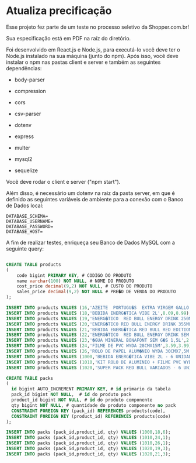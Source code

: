 # Atualiza precificação

Esse projeto fez parte de um teste no processo seletivo da Shopper.com.br!

Sua especificação está em PDF na raíz do diretório.

Foi desenvolvido em React.js e Node.js, para executá-lo você deve ter o Node.js instalado na sua máquina (junto do npm). Após isso, você deve instalar o npm nas pastas client e server e também as seguintes dependências:


* body-parser
* compression

* cors
* csv-parser

* dotenv
* express

* multer
* mysql2

* sequelize

Você deve rodar o client e server ("npm start").

Além disso, é necessário um dotenv na raiz da pasta server, em que é definido as seguintes variáveis de ambiente para a conexão com o Banco de Dados local:

```
DATABASE_SCHEMA=
DATABASE_USERNAME=
DATABASE_PASSWORD=
DATABASE_HOST=
```

A fim de realizar testes, enriqueça seu Banco de Dados MySQL com a seguinte query:

```sql

CREATE TABLE products 
( 
	code bigint PRIMARY KEY, # CODIGO DO PRODUTO 
	name varchar(100) NOT NULL, # NOME DO PRODUTO
	cost_price decimal(9,2) NOT NULL, # CUSTO DO PRODUTO
	sales_price decimal(9,2) NOT NULL # PRE�O DE VENDA DO PRODUTO
);

INSERT INTO products VALUES (16,'AZEITE  PORTUGU�S  EXTRA VIRGEM GALLO 500ML',18.44,20.49);
INSERT INTO products VALUES (18,'BEBIDA ENERG�TICA VIBE 2L',8.09,8.99);
INSERT INTO products VALUES (19,'ENERG�TICO  RED BULL ENERGY DRINK 250ML',6.56,7.29);
INSERT INTO products VALUES (20,'ENERG�TICO RED BULL ENERGY DRINK 355ML',9.71,10.79);
INSERT INTO products VALUES (21,'BEBIDA ENERG�TICA RED BULL RED EDITION 250ML',10.71,11.71);
INSERT INTO products VALUES (22,'ENERG�TICO  RED BULL ENERGY DRINK SEM A��CAR 250ML',6.74,7.49);
INSERT INTO products VALUES (23,'�GUA MINERAL BONAFONT SEM G�S 1,5L',2.15,2.39);
INSERT INTO products VALUES (24,'FILME DE PVC WYDA 28CMX15M',3.59,3.99);
INSERT INTO products VALUES (26,'ROLO DE PAPEL ALUM�NIO WYDA 30CMX7,5M',5.21,5.79);
INSERT INTO products VALUES (1000,'BEBIDA ENERG�TICA VIBE 2L - 6 UNIDADES',48.54,53.94);
INSERT INTO products VALUES (1010,'KIT ROLO DE ALUMINIO + FILME PVC WYDA',8.80,9.78);
INSERT INTO products VALUES (1020,'SUPER PACK RED BULL VARIADOS - 6 UNIDADES',51.81,57.00);

CREATE TABLE packs 
(
  id bigint AUTO_INCREMENT PRIMARY KEY, # id primario da tabela
  pack_id bigint NOT NULL,  # id do produto pack 
  product_id bigint NOT NULL, # id do produto componente
  qty bigint NOT NULL, # quantidade do produto componente no pack
  CONSTRAINT FOREIGN KEY (pack_id) REFERENCES products(code),
  CONSTRAINT FOREIGN KEY (product_id) REFERENCES products(code)
);

INSERT INTO packs (pack_id,product_id, qty) VALUES (1000,18,6);
INSERT INTO packs (pack_id,product_id, qty) VALUES (1010,24,1);
INSERT INTO packs (pack_id,product_id, qty) VALUES (1010,26,1);
INSERT INTO packs (pack_id,product_id, qty) VALUES (1020,19,3);
INSERT INTO packs (pack_id,product_id, qty) VALUES (1020,21,3);




```
